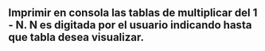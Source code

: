 ## Imprimir en consola las tablas de multiplicar del 1 - N. N es digitada por el usuario indicando hasta que tabla desea visualizar.
